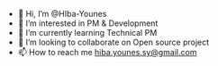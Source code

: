 - 👋 Hi, I’m @HIba-Younes
- 👀 I’m interested in PM & Development
- 🌱 I’m currently learning Technical PM 
- 💞️ I’m looking to collaborate on Open source  project 
- 📫 How to reach me hiba.younes.sy@gmail.com
